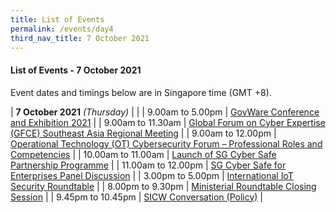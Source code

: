 ```yaml
---
title: List of Events
permalink: /events/day4
third_nav_title: 7 October 2021
---
```

#### **List of Events - 7 October 2021**

Event dates and timings below are in Singapore time (GMT +8). 

| **7 October 2021** *(Thursday)*  |                                                                                                |
| 9.00am to 5.00pm           | [GovWare Conference and Exhibition 2021](/events/govware3)                                                         |
| 9.00am to 11.30am             | [Global Forum on Cyber Expertise (GFCE) Southeast Asia Regional   Meeting](/events/gfce)                       |
| 9.00am to 12.00pm                | [Operational Technology (OT) Cybersecurity Forum – Professional Roles and Competencies](/events/ot-cybersecurity)                               |
| 10.00am to 11.00am               | [Launch of SG Cyber Safe Partnership Programme](/events/launch-of-sg-cyber-safe)                                                  |
| 11.00am to 12.00pm               | [SG Cyber Safe for Enterprises Panel Discussion](/events/sg-cyber-safe-enterprises)                                                 |
| 3.00pm to 5.00pm                 | [International IoT Security Roundtable](/events/iot2)                                                          |
| 8.00pm to 9.30pm              | [Ministerial Roundtable Closing Session](/events/ministerial-roundtable-closing)                                    |
| 9.45pm to 10.45pm          | [SICW Conversation (Policy)](/events/sicw-conversation-policy)                                                                     |